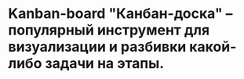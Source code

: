 # Kanban-board "Канбан-доска" – популярный инструмент для визуализации и разбивки какой-либо задачи на этапы.
